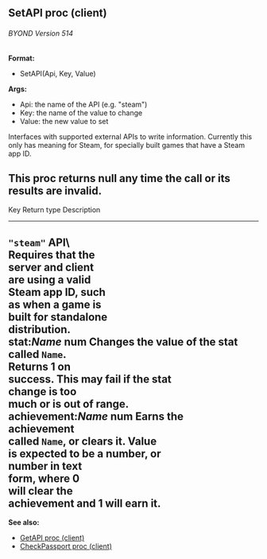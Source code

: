## SetAPI proc (client) 
###### BYOND Version 514

**Format:**
+   SetAPI(Api, Key, Value)
<!-- -->
**Args:**
+   Api: the name of the API (e.g. \"steam\")
+   Key: the name of the value to change
+   Value: the new value to set


Interfaces with supported external APIs to write information.
Currently this only has meaning for Steam, for specially built games
that have a Steam app ID. 

This proc returns null any time the
call or its results are invalid.
  --------------------------------------------------------------------------
  Key                  Return type       Description       
  -------------------- ----------------- ----------------- -----------------
  `"steam"` API\                                           
  Requires that the                                        
  server and client                                        
  are using a valid                                        
  Steam app ID, such                                       
  as when a game is                                        
  built for standalone                                     
  distribution.                                            
  stat:*Name*          num               Changes the value 
                                         of the stat       
                                         called `Name`.    
                                         Returns 1 on      
                                         success. This may 
                                         fail if the stat  
                                         change is too     
                                         much or is out of 
                                         range.            
  achievement:*Name*   num               Earns the         
                                         achievement       
                                         called `Name`, or 
                                         clears it. Value  
                                         is expected to be 
                                         a number, or      
                                         number in text    
                                         form, where 0     
                                         will clear the    
                                         achievement and 1 
                                         will earn it.     
  --------------------------------------------------------------------------

**See also:**
+   [GetAPI proc (client)](/ref/client/proc/GetAPI.md) 
+   [CheckPassport proc (client)](/ref/client/proc/CheckPassport.md) <!-- -->